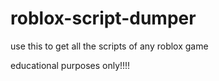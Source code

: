 # roblox-script-dumper

use this to get all the scripts of any roblox game

educational purposes only!!!!

